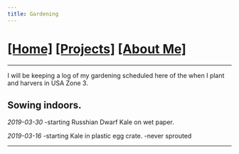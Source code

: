 ```yaml
---
title: Gardening
---
```

# [[Home]][0] [[Projects]][1] [[About Me]][2]
---

I will be keeping a log of my gardening scheduled here of the when I plant and 
harvers in USA Zone 3.

## Sowing indoors.
*2019-03-30*
-starting Russhian Dwarf Kale on wet paper.

*2019-03-16*
-starting Kale in plastic egg crate.
-never sprouted

---
[0]: /
[1]: /projects/
[2]: /about/
